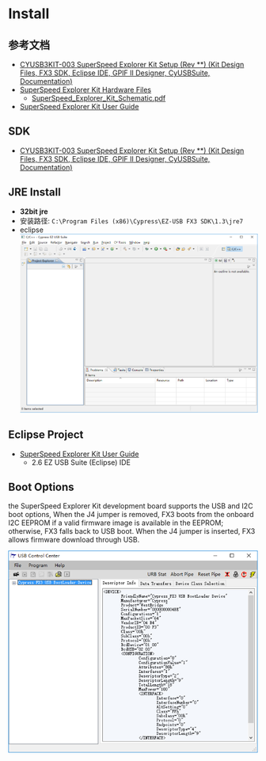 # Install

## 参考文档

* [CYUSB3KIT-003 SuperSpeed Explorer Kit Setup (Rev **) (Kit Design Files, FX3 SDK, Eclipse IDE, GPIF II Designer, CyUSBSuite, Documentation)](https://www.cypress.com/file/134006/download)
* [SuperSpeed Explorer Kit Hardware Files](https://www.cypress.com/file/133841/download)
  * [SuperSpeed_Explorer_Kit_Schematic.pdf](docs/refers/SuperSpeed_Explorer_Kit_Schematic.pdf)
* [SuperSpeed Explorer Kit User Guide](https://www.cypress.com/file/133836/download)

## SDK

* [CYUSB3KIT-003 SuperSpeed Explorer Kit Setup (Rev **) (Kit Design Files, FX3 SDK, Eclipse IDE, GPIF II Designer, CyUSBSuite, Documentation)](https://www.cypress.com/file/134006/download)

## JRE Install

* **32bit jre**
* 安装路径: `C:\Program Files (x86)\Cypress\EZ-USB FX3 SDK\1.3\jre7`
* eclipse  
  ![images/eclipse.png](images/eclipse.png)

## Eclipse Project

* [SuperSpeed Explorer Kit User Guide](https://www.cypress.com/file/133836/download)
  * 2.6 EZ USB Suite (Eclipse) IDE

## Boot Options

the SuperSpeed Explorer Kit development board supports the USB and I2C boot options, When the J4 jumper is removed, FX3 boots from the onboard I2C EEPROM if a valid firmware image is available in the EEPROM; otherwise, FX3 falls back to USB boot. When the J4 jumper is inserted, FX3 allows firmware download through USB.

![images/Boot_From_RAM.png](images/Boot_From_RAM.png)